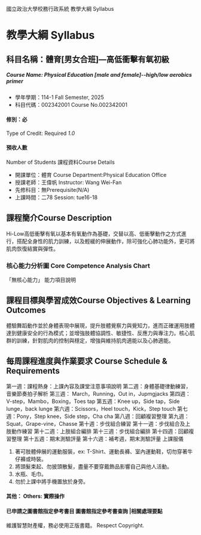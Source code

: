 國立政治大學校務行政系統 教學大綱 Syllabus
# 教學大綱 Syllabus
##  科目名稱：體育[男女合班]—高低衝擊有氧初級 
#####  Course Name: Physical Education [male and female]--high/low aerobics primer
  * 學年學期：114-1 Fall Semester, 2025 
  * 科目代碼：002342001 Course No.002342001
#### 修別：必
Type of Credit: Required 
_1.0_
#### 預收人數
Number of Students
課程資料Course Details
  * 開課單位：體育 Course Department:Physical Education Office 
  * 授課老師：王偉帆 Instructor: Wang Wei-Fan 
  * 先修科目：無Prerequisite(N/A)
  * 上課時間：二78 Session: tue16-18
##  課程簡介Course Description
Hi-Low高低衝擊有氧以基本有氧動作為基礎，交替以高、低衝擊動作之方式進行，搭配全身性的肌力訓練，以及輕緩的伸展動作，除可強化心肺功能外，更可將肌肉恢復結實與彈性。
###  核心能力分析圖 Core Competence Analysis Chart
「無核心能力」 
能力項目說明
##  課程目標與學習成效Course Objectives & Learning Outcomes 
體驗舞蹈動作並於身體表現中展現，提升肢體覺察力與覺知力，進而正確運用肢體達到健康安全的行為模式；並增強肢體協調性、敏捷性、反應力與專注力。核心肌群的訓練，針對肌肉的控制與穩定，增強與維持肌肉適能以及心肺適能。
##  每周課程進度與作業要求 Course Schedule & Requirements
第一週：課程熱身：上課內容及課堂注意事項說明 
第二週：身體基礎律動練習，音樂節奏拍子解析
第三週： March，Running，Out in，Jupmgjacks
第四週：V-step，Mambo，Boxing，Toes tap
第五週：Knee up，Side tap，Side lunge，back lunge
第六週：Scissors，Heel touch，Kick，Step touch
第七週：Pony，Step knee，Side step，Cha cha
第八週：回顧複習整理
第九週：Squat，Grape-vine，Chasse
第十週：步伐組合練習
第十一週：步伐組合及上肢動作練習
第十二週：上肢組合編排
第十三週：步伐組合編排
第十四週：回顧複習整理
第十五週：期末測驗評量
第十六週：補考週，期末測驗評量
上課服儀
1. 著可肢體伸展的運動服裝，ex: T-Shirt、運動長褲、室內運動鞋，切勿穿著牛仔褲或時裝。
2. 將頭髮束起、勿披頭散髮，盡量不要穿戴飾品影響自己與他人活動。
3. 水瓶、毛巾。
4. 勿於上課中將手機置放於身旁。
####  其他： Others: 實際操作 
####  已申請之圖書館指定參考書目  圖書館指定參考書查詢 |相關處理要點
維護智慧財產權，務必使用正版書籍。 Respect Copyright.